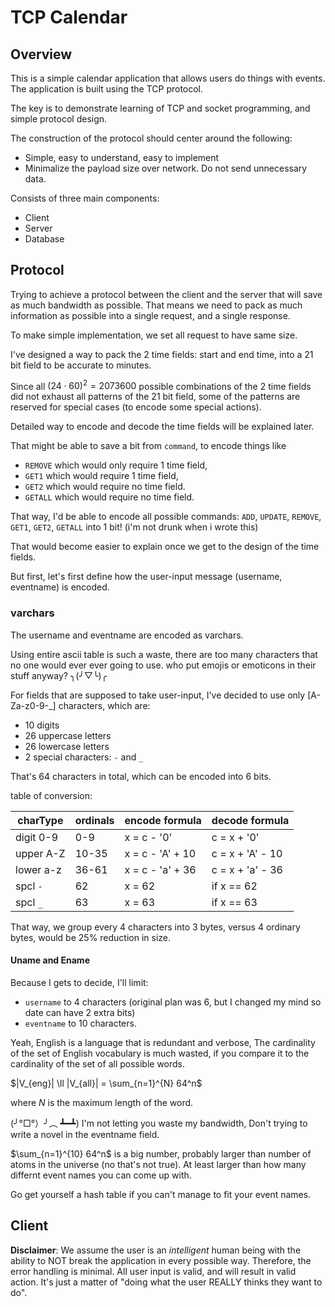---
---

# TCP Calendar

## Overview

This is a simple calendar application that allows users do things with events.
The application is built using the TCP protocol.

The key is to demonstrate learning of TCP and socket programming, 
and simple protocol design.

The construction of the protocol should center around the following:
- Simple, easy to understand, easy to implement
- Minimalize the payload size over network. Do not send unnecessary data.

Consists of three main components:
- Client
- Server
- Database

## Protocol

Trying to achieve a protocol between the client and the server that will
save as much bandwidth as possible. That means we need to pack as much 
information as possible into a single request, and a single response.

To make simple implementation, we set all request to have same size.

I've designed a way to pack the 2 time fields: start and end time,
into a 21 bit field to be accurate to minutes. 

Since all $(24\cdot60)^2=2073600$ possible combinations of the 2 time fields
did not exhaust all patterns of the 21 bit field, some of the patterns
are reserved for special cases (to encode some special actions).

Detailed way to encode and decode the time fields will be explained later.

That might be able to save a bit from `command`, to encode things like
- `REMOVE` which would only require 1 time field,
- `GET1` which would require 1 time field,
- `GET2` which would require no time field.
- `GETALL` which would require no time field.

That way, I'd be able to encode all possible commands:
`ADD`, `UPDATE`, `REMOVE`, `GET1`, `GET2`, `GETALL` into 1 bit!
(i'm not drunk when i wrote this)

That would become easier to explain once we get to the design of the time fields.

But first, let's first define how the user-input message (username, eventname)
is encoded.
### varchars

The username and eventname are encoded as varchars.

Using entire ascii table is such a waste, there are too many characters that
no one would ever ever going to use.
who put emojis or emoticons in their stuff anyway?  ╮(╯▽╰)╭

For fields that are supposed to take user-input, I've decided to use only
[A-Za-z0-9\-\_] characters, which are:
- 10 digits
- 26 uppercase letters
- 26 lowercase letters
- 2 special characters: `-` and `_`

That's 64 characters in total, which can be encoded into 6 bits.

table of conversion:

| charType | ordinals | encode formula  | decode formula  |
|----------|----------|-----------------|-----------------|
| digit 0-9| 0-9      | x = c - '0'     | c = x + '0'     |
| upper A-Z| 10-35    | x = c - 'A' + 10| c = x + 'A' - 10|
| lower a-z| 36-61    | x = c - 'a' + 36| c = x + 'a' - 36|
| spcl `-` | 62       | x = 62          | if x == 62      |
| spcl `_` | 63       | x = 63          | if x == 63      |

That way, we group every 4 characters into 3 bytes,
versus 4 ordinary bytes, would be 25% reduction in size.

#### Uname and Ename

Because I gets to decide, I'll limit:
- `username` to 4 characters
    (original plan was 6, but I changed my mind so date can have 2 extra bits)
- `eventname` to 10 characters.

Yeah, English is a language that is redundant and verbose,
The cardinality of the set of English vocabulary is much wasted,
if you compare it to the cardinality of the set of all possible words.

$|V_{eng}| \ll |V_{all}| = \sum_{n=1}^{N} 64^n$

where $N$ is the maximum length of the word.

(╯°□°）╯︵ ┻━┻) I'm not letting you waste my bandwidth, 
Don't trying to write a novel in the eventname field.

$\sum_{n=1}^{10} 64^n$ is a big number, probably larger than number of 
atoms in the universe (no that's not true). At least larger than how many
differnt event names you can come up with.

Go get yourself a hash table if you can't manage to fit your event names.


## Client

**Disclaimer**: 
We assume the user is an *intelligent* human being with the ability 
    to NOT break the application in every possible way.
Therefore, the error handling is minimal.
All user input is valid, and will result in valid action. 
It's just a matter of "doing what the user REALLY thinks they want to do".

